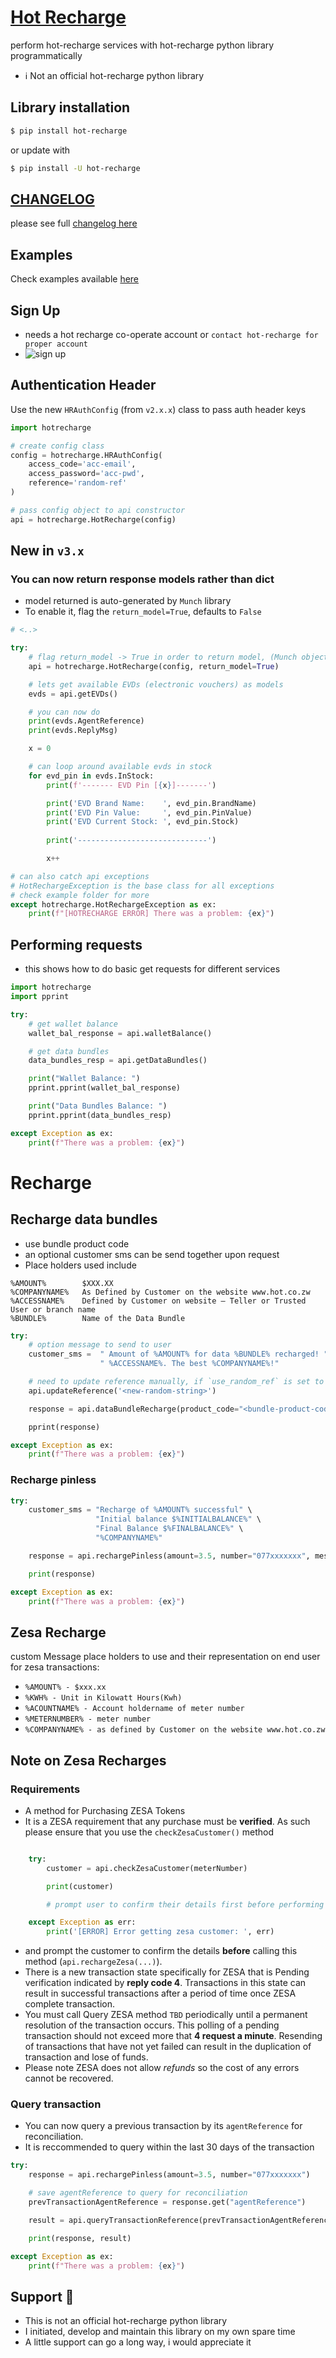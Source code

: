 # [Hot Recharge](https://ssl.hot.co.zw/)
perform hot-recharge services with hot-recharge python library programmatically

- ℹ Not an official hot-recharge python library

## Library installation
```sh
$ pip install hot-recharge
```
or update with
```sh
$ pip install -U hot-recharge
```

## [CHANGELOG](CHANGELOG.md)
please see full [changelog here](CHANGELOG.md)

## Examples
Check examples available [here](example)

## Sign Up
- needs a hot recharge co-operate account or `contact hot-recharge for proper account`
- ![sign up](https://raw.githubusercontent.com/DonnC/Hot-Recharge-ZW/master/Docs/images/signup_cooperate.png)

## Authentication Header
Use the new `HRAuthConfig` (from `v2.x.x`) class to pass auth header keys
```python
import hotrecharge

# create config class
config = hotrecharge.HRAuthConfig(
    access_code='acc-email', 
    access_password='acc-pwd',
    reference='random-ref'
)

# pass config object to api constructor
api = hotrecharge.HotRecharge(config)
```

## New in `v3.x`
### You can now return response models rather than dict
- model returned is auto-generated by `Munch` library
- To enable it, flag the `return_model=True`, defaults to `False`
```python
# <..>

try:
    # flag return_model -> True in order to return model, (Munch object)
    api = hotrecharge.HotRecharge(config, return_model=True)    

    # lets get available EVDs (electronic vouchers) as models
    evds = api.getEVDs()

    # you can now do
    print(evds.AgentReference)
    print(evds.ReplyMsg)

    x = 0

    # can loop around available evds in stock
    for evd_pin in evds.InStock:
        print(f'------- EVD Pin [{x}]-------')

        print('EVD Brand Name:    ', evd_pin.BrandName)
        print('EVD Pin Value:     ', evd_pin.PinValue)
        print('EVD Current Stock: ', evd_pin.Stock)
        
        print('-----------------------------')

        x++

# can also catch api exceptions
# HotRechargeException is the base class for all exceptions
# check example folder for more
except hotrecharge.HotRechargeException as ex:
    print(f"[HOTRECHARGE ERROR] There was a problem: {ex}")
```

## Performing requests
- this shows how to do basic get requests for different services
```python
import hotrecharge
import pprint

try:
    # get wallet balance
    wallet_bal_response = api.walletBalance()

    # get data bundles
    data_bundles_resp = api.getDataBundles()

    print("Wallet Balance: ")
    pprint.pprint(wallet_bal_response)

    print("Data Bundles Balance: ")
    pprint.pprint(data_bundles_resp)

except Exception as ex:
    print(f"There was a problem: {ex}")
```

# Recharge
## Recharge data bundles
- use bundle product code
- an optional customer sms can be send together upon request
- Place holders used include
```
%AMOUNT% 	    $XXX.XX
%COMPANYNAME%	As Defined by Customer on the website www.hot.co.zw
%ACCESSNAME%	Defined by Customer on website – Teller or Trusted User or branch name
%BUNDLE%	    Name of the Data Bundle
```
```python
try:
    # option message to send to user
    customer_sms =  " Amount of %AMOUNT% for data %BUNDLE% recharged! " \
                    " %ACCESSNAME%. The best %COMPANYNAME%!"

    # need to update reference manually, if `use_random_ref` is set to False
    api.updateReference('<new-random-string>')

    response = api.dataBundleRecharge(product_code="<bundle-product-code>", number="077xxxxxxx", mesg=customer_sms)

    pprint(response)

except Exception as ex:
    print(f"There was a problem: {ex}")
```

### Recharge pinless
```python
try:
    customer_sms = "Recharge of %AMOUNT% successful" \
                   "Initial balance $%INITIALBALANCE%" \
                   "Final Balance $%FINALBALANCE%" \
                   "%COMPANYNAME%"

    response = api.rechargePinless(amount=3.5, number="077xxxxxxx", mesg=customer_sms)

    print(response)

except Exception as ex:
    print(f"There was a problem: {ex}")
```

## Zesa Recharge
custom Message place holders to use and their representation on end user for zesa transactions:
- `%AMOUNT% - $xxx.xx`
- `%KWH% - Unit in Kilowatt Hours(Kwh)`
- `%ACOUNTNAME% - Account holdername of meter number`
- `%METERNUMBER% - meter number`
- `%COMPANYNAME% - as defined by Customer on the website www.hot.co.zw`

## Note on Zesa Recharges
### Requirements 
- A method  for Purchasing ZESA Tokens 
- It is a ZESA requirement that any purchase must be **verified**. As such please ensure that you use the `checkZesaCustomer()` method 
```python

    try:
        customer = api.checkZesaCustomer(meterNumber)

        print(customer)

        # prompt user to confirm their details first before performing a recharge

    except Exception as err:
        print('[ERROR] Error getting zesa customer: ', err)
  ```

- and prompt the customer to confirm the details **before** calling this method (`api.rechargeZesa(...)`). 
- There is a new transaction state specifically for ZESA that is Pending verification indicated by **reply code 4**. Transactions in this state can result in successful transactions after a period of time once ZESA complete transaction.
- You must call Query ZESA method `TBD` periodically until a permanent resolution of the transaction occurs. This polling of a pending transaction should not exceed more that **4 request a minute**. Resending of transactions that have not yet failed can result in the duplication of transaction and lose of funds. 
- Please note ZESA does not allow *refunds* so the cost of any errors cannot be recovered. 

### Query transaction
- You can now query a previous transaction by its `agentReference` for reconciliation. 
- It is reccommended to query within the last 30 days of the transaction
```python
try:
    response = api.rechargePinless(amount=3.5, number="077xxxxxxx")

    # save agentReference to query for reconciliation
    prevTransactionAgentReference = response.get("agentReference")

    result = api.queryTransactionReference(prevTransactionAgentReference)

    print(response, result)

except Exception as ex:
    print(f"There was a problem: {ex}")
```

## Support 🤿
- This is not an official hot-recharge python library
- I initiated, develop and maintain this library on my own spare time 
- A little support can go a long way, i would appreciate it
